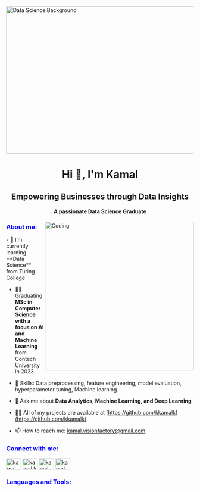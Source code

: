 <!DOCTYPE html>
<html>
<head>
    <title>Kamal's Data Science Profile</title>
</head>
<body>

<a href="https://in.pinterest.com/pin/311381761730704419/">
   <img src="https://i.pinimg.com/originals/fc/71/63/fc71635c7f1b09ed30413f59bb749582.gif" alt="Data Science Background" width="1584" height="396">
</a>

<h1 align="center">Hi 👋, I'm Kamal</h1>
<h2 align="center">Empowering Businesses through Data Insights</h2>
<h4 align="center">A passionate Data Science Graduate</h4>
<img align="right" alt="Coding" width="400" src="https://indoanalytica.com/static/images/data-science-2.gif">

<h3 align="left" style="color: blue;">About me:</h3>
- 🌱 I’m currently learning **Data Science** from Turing College

- 👩‍🎓 Graduating **MSc in Computer Science with a focus on AI and Machine Learning** from Contech University in 2023

- 🧰 Skills: Data preprocessing, feature engineering, model evaluation, hyperparameter tuning, Machine learning

- 💬 Ask me about **Data Analytics, Machine Learning, and Deep Learning**

- 👨‍💻 All of my projects are available at [https://github.com/kkamalk](https://github.com/kkamalk)

- 📫 How to reach me: [kamal.visionfactory@gmail.com](mailto:kamal.visionfactory@gmail.com)

<h3 align="left" style="color: blue;">Connect with me:</h3>
<p align="left">
<a href="https://twitter.com/kamal" target="blank"><img align="center" src="https://raw.githubusercontent.com/rahuldkjain/github-profile-readme-generator/master/src/images/icons/Social/twitter.svg" alt="kamal" height="30" width="40" /></a>
<a href="https://linkedin.com/in/kamal k" target="blank"><img align="center" src="https://raw.githubusercontent.com/rahuldkjain/github-profile-readme-generator/master/src/images/icons/Social/linked-in-alt.svg" alt="kamal k" height="30" width="40" /></a>
<a href="https://fb.com/kamal kona" target="blank"><img align="center" src="https://raw.githubusercontent.com/rahuldkjain/github-profile-readme-generator/master/src/images/icons/Social/facebook.svg" alt="kamal kona" height="30" width="40" /></a>
<a href="https://instagram.com/kamal kona" target="blank"><img align="center" src="https://raw.githubusercontent.com/rahuldkjain/github-profile-readme-generator/src/images/icons/Social/instagram.svg" alt="kamal kona" height="30" width="40" /></a>
</p>

<h3 align="left" style="color: blue;">Languages and Tools:</h3>
<p align="left">
<!-- Your icons for languages and tools here -->
</p>

</body>
</html>
